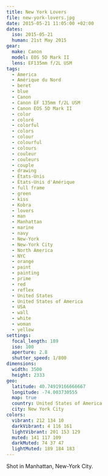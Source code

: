 ```yaml
---
title: New York Lovers
file: new-york-lovers.jpg
date: 2015-05-21 11:05:00 +02:00
dates:
  iso: 2015-05-21
  human: 21st May 2015
gear:
  make: Canon
  model: EOS 5D Mark II
  lens: EF135mm f/2L USM
tags:
  - America
  - Amérique du Nord
  - beret
  - blue
  - Canon
  - Canon EF 135mm f/2L USM
  - Canon EOS 5D Mark II
  - color
  - coloré
  - colorful
  - colors
  - colour
  - colourful
  - colours
  - couleur
  - couleurs
  - couple
  - drawing
  - États-Unis
  - États-Unis d'Amérique
  - full frame
  - green
  - kiss
  - Kobra
  - lovers
  - man
  - Manhattan
  - marine
  - navy
  - New-York
  - New-York City
  - North America
  - NYC
  - orange
  - paint
  - painting
  - prime
  - red
  - reflex
  - United States
  - United States of America
  - USA
  - wall
  - white
  - woman
  - yellow
settings:
  focal_length: 189
  iso: 100
  aperture: 2.8
  shutter_speed: 1/800
dimensions:
  width: 3500
  height: 2333
geo:
  latitude: 40.74919166666667
  longitude: -74.003730555
  map: true
  country: United States of America
  city: New York City
colors:
  vibrant: 212 134 10
  darkVibrant: 4 116 161
  lightVibrant: 201 153 129
  muted: 141 117 109
  darkMuted: 74 37 47
  lightMuted: 189 184 183
---
```


Shot in Manhattan, New-York City.
